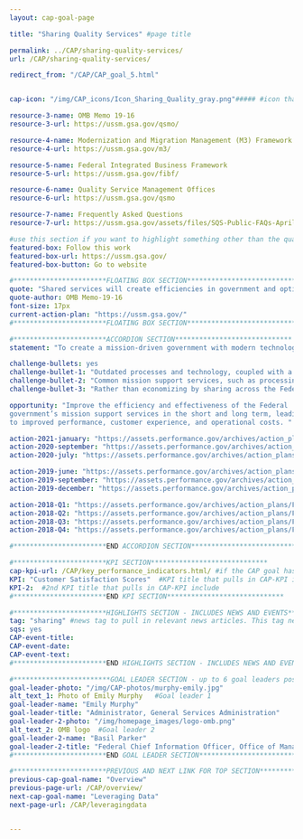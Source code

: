 ```yaml
---
layout: cap-goal-page

title: "Sharing Quality Services" #page title

permalink: ../CAP/sharing-quality-services/
url: /CAP/sharing-quality-services/

redirect_from: "/CAP/CAP_goal_5.html"


cap-icon: "/img/CAP_icons/Icon_Sharing_Quality_gray.png"##### #icon that appears next to title

resource-3-name: OMB Memo 19-16
resource-3-url: https://ussm.gsa.gov/qsmo/

resource-4-name: Modernization and Migration Management (M3) Framework
resource-4-url: https://ussm.gsa.gov/m3/

resource-5-name: Federal Integrated Business Framework
resource-5-url: https://ussm.gsa.gov/fibf/

resource-6-name: Quality Service Management Offices
resource-6-url: https://ussm.gsa.gov/qsmo

resource-7-name: Frequently Asked Questions
resource-7-url: https://ussm.gsa.gov/assets/files/SQS-Public-FAQs-April-2020.pdf

#use this section if you want to highlight something other than the quarterly action plan
featured-box: Follow this work
featured-box-url: https://ussm.gsa.gov/
featured-box-button: Go to website

#***********************FLOATING BOX SECTION*****************************
quote: "Shared services will create efficiencies in government and optimize the workforce by shifting resources to higher value work and reducing duplication across agencies " #appears in the gray text box
quote-author: OMB Memo-19-16
font-size: 17px
current-action-plan: "https://ussm.gsa.gov/"
#***********************FLOATING BOX SECTION*****************************

#***********************ACCORDION SECTION*****************************
statement: "To create a mission-driven government with modern technology and services that enable the workforce to better serve the American taxpayer." #first accordion text

challenge-bullets: yes
challenge-bullet-1: "Outdated processes and technology, coupled with a culture of compliance, have created an inflexible mission-support environment."
challenge-bullet-2: "Common mission support services, such as processing hiring transactions, managing finances, closing contracts, and processing payroll more than $25B annually."
challenge-bullet-3: "Rather than economizing by sharing across the Federal government, we duplicate contracts, people, and technology across hundreds of locations. Thirty eight percent of Federal leaders report low satisfaction with mission support." #second accordion text

opportunity: "Improve the efficiency and effectiveness of the Federal
government’s mission support services in the short and long term, leading
to improved performance, customer experience, and operational costs. " #third accordion text

action-2021-january: "https://assets.performance.gov/archives/action_plans/jan_2021_Sharing_Quality_Services.pdf"
action-2020-september: "https://assets.performance.gov/archives/action_plans/september_2020_Sharing_Quality_Services.pdf"
action-2020-july: "https://assets.performance.gov/archives/action_plans/july_2020_Sharing_Quality_Services.pdf"

action-2019-june: "https://assets.performance.gov/archives/action_plans/june_2019_Sharing_Quality_Services.pdf"
action-2019-september: "https://assets.performance.gov/archives/action_plans/sept_2019_Sharing_Quality_Services.pdf"
action-2019-december: "https://assets.performance.gov/archives/action_plans/dec_2019_Sharing_Quality_Services.pdf"

action-2018-Q1: "https://assets.performance.gov/archives/action_plans/FY2018_Q1_Sharing_Quality_Services.pdf"
action-2018-Q2: "https://assets.performance.gov/archives/action_plans/FY2018_Q2_Sharing_Quality_Services.pdf"
action-2018-Q3: "https://assets.performance.gov/archives/action_plans/FY2018_Q3_Sharing_Quality_Services.pdf"
action-2018-Q4: "https://assets.performance.gov/archives/action_plans/FY2018_Q4_Sharing_Quality_Services.pdf"

#***********************END ACCORDION SECTION*****************************

#***********************KPI SECTION*****************************
cap-kpi-url: /CAP/key_performance_indicators.html/ #if the CAP goal has a KPI, it will appear as a button under the title. The button links to the Tableau dashboard
KPI: "Customer Satisfaction Scores"  #KPI title that pulls in CAP-KPI include
KPI-2:  #2nd KPI title that pulls in CAP-KPI include
#***********************END KPI SECTION*****************************

#***********************HIGHLIGHTS SECTION - INCLUDES NEWS AND EVENTS*****************************
tag: "sharing" #news tag to pull in relevant news articles. This tag needs to be included in the "post" front matter
sqs: yes
CAP-event-title:
CAP-event-date:
CAP-event-text:
#***********************END HIGHLIGHTS SECTION - INCLUDES NEWS AND EVENTS*****************************

#************************GOAL LEADER SECTION - up to 6 goal leaders possible by creating up to 6 sections below***************************
goal-leader-photo: "/img/CAP-photos/murphy-emily.jpg"
alt_text_1: Photo of Emily Murphy   #Goal leader 1
goal-leader-name: "Emily Murphy"
goal-leader-title: "Administrator, General Services Administration"
goal-leader-2-photo: "/img/homepage_images/logo-omb.png"
alt_text_2: OMB logo  #Goal leader 2
goal-leader-2-name: "Basil Parker"
goal-leader-2-title: "Federal Chief Information Officer, Office of Management and Budget"
#***********************END GOAL LEADER SECTION*****************************8

#***********************PREVIOUS AND NEXT LINK FOR TOP SECTION*****************************8
previous-cap-goal-name: "Overview"
previous-page-url: /CAP/overview/
next-cap-goal-name: "Leveraging Data"
next-page-url: /CAP/leveragingdata


---  
```

